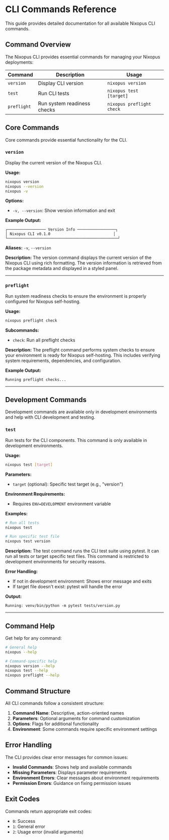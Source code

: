 # CLI Commands Reference

This guide provides detailed documentation for all available Nixopus CLI commands.

## Command Overview

The Nixopus CLI provides essential commands for managing your Nixopus deployments:

| Command | Description | Usage |
|---------|-------------|-------|
| `version` | Display CLI version | `nixopus version` |
| `test` | Run CLI tests | `nixopus test [target]` |
| `preflight` | Run system readiness checks | `nixopus preflight check` |

## Core Commands

Core commands provide essential functionality for the CLI.

### `version`

Display the current version of the Nixopus CLI.

**Usage:**
```bash
nixopus version
nixopus --version
nixopus -v
```

**Options:**
- `-v, --version`: Show version information and exit

**Example Output:**
```
┌───────────────── Version Info ─────────────────┐
│ Nixopus CLI v0.1.0                            │
└─────────────────────────────────────────────────┘
```

**Aliases:** `-v`, `--version`

**Description:**
The version command displays the current version of the Nixopus CLI using rich formatting. The version information is retrieved from the package metadata and displayed in a styled panel.

---

### `preflight`

Run system readiness checks to ensure the environment is properly configured for Nixopus self-hosting.

**Usage:**
```bash
nixopus preflight check
```

**Subcommands:**
- `check`: Run all preflight checks

**Description:**
The preflight command performs system checks to ensure your environment is ready for Nixopus self-hosting. This includes verifying system requirements, dependencies, and configuration.

**Example Output:**
```
Running preflight checks...
```

---

## Development Commands

Development commands are available only in development environments and help with CLI development and testing.

### `test`

Run tests for the CLI components. This command is only available in development environments.

**Usage:**
```bash
nixopus test [target]
```

**Parameters:**
- `target` (optional): Specific test target (e.g., "version")

**Environment Requirements:**
- Requires `ENV=DEVELOPMENT` environment variable

**Examples:**
```bash
# Run all tests
nixopus test

# Run specific test file
nixopus test version
```

**Description:**
The test command runs the CLI test suite using pytest. It can run all tests or target specific test files. This command is restricted to development environments for security reasons.

**Error Handling:**
- If not in development environment: Shows error message and exits
- If target file doesn't exist: pytest will handle the error

**Output:**
```
Running: venv/bin/python -m pytest tests/version.py
```

---

## Command Help

Get help for any command:

```bash
# General help
nixopus --help

# Command-specific help
nixopus version --help
nixopus test --help
nixopus preflight --help
```

## Command Structure

All CLI commands follow a consistent structure:

1. **Command Name**: Descriptive, action-oriented names
2. **Parameters**: Optional arguments for command customization
3. **Options**: Flags for additional functionality
4. **Environment**: Some commands require specific environment settings

## Error Handling

The CLI provides clear error messages for common issues:

- **Invalid Commands**: Shows help and available commands
- **Missing Parameters**: Displays parameter requirements
- **Environment Errors**: Clear messages about environment requirements
- **Permission Errors**: Guidance on fixing permission issues

## Exit Codes

Commands return appropriate exit codes:

- `0`: Success
- `1`: General error
- `2`: Usage error (invalid arguments)
